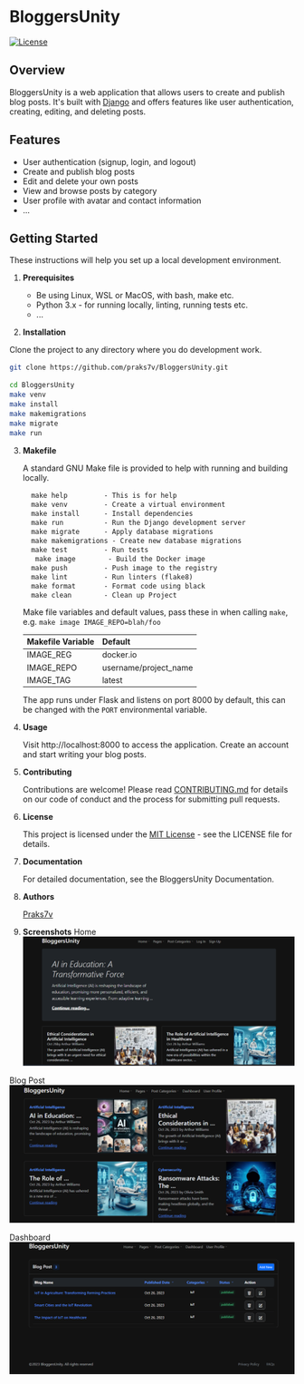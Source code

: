 # BloggersUnity

[![License](https://img.shields.io/badge/License-MIT-blue.svg)](LICENSE)

## Overview

BloggersUnity is a web application that allows users to create and publish blog posts. It's built with [Django](https://www.djangoproject.com/) 
and offers features like user authentication, creating, editing, and deleting posts.

## Features

- User authentication (signup, login, and logout)
- Create and publish blog posts
- Edit and delete your own posts
- View and browse posts by category
- User profile with avatar and contact information
- ...


## Getting Started

These instructions will help you set up a local development environment.

1. **Prerequisites**
   - Be using Linux, WSL or MacOS, with bash, make etc.
   - Python 3.x - for running locally, linting, running tests etc.
   - ...

2. **Installation**

  Clone the project to any directory where you do development work.
  
   ```bash
   git clone https://github.com/praks7v/BloggersUnity.git
   ```
   ```bash
   cd BloggersUnity
   make venv
   make install
   make makemigrations
   make migrate
   make run
   ```
3. **Makefile**

   A standard GNU Make file is provided to help with running and building locally.
   ```
     make help         - This is for help
     make venv         - Create a virtual environment
     make install      - Install dependencies
     make run          - Run the Django development server
     make migrate      - Apply database migrations
     make makemigrations - Create new database migrations
     make test         - Run tests
	  make image        - Build the Docker image
     make push         - Push image to the registry
     make lint         - Run linters (flake8)
     make format       - Format code using black
     make clean        - Clean up Project
   ```
   Make file variables and default values, pass these in when calling `make`, e.g. `make image IMAGE_REPO=blah/foo`

   | Makefile Variable | Default                |
   | ----------------- | ---------------------- |
   | IMAGE_REG         | docker<span>.</span>io |
   | IMAGE_REPO        | username/project_name  |
   | IMAGE_TAG         | latest                 |


   The app runs under Flask and listens on port 8000 by default, this can be changed with the `PORT` environmental variable.

5. **Usage**

   Visit http://localhost:8000 to access the application.
   Create an account and start writing your blog posts.

4. **Contributing**

   Contributions are welcome! Please read [CONTRIBUTING.md](CONTRIBUTING.md) for details on our code of conduct and the process for submitting pull requests.

5. **License**

   This project is licensed under the [MIT License](https://choosealicense.com/licenses/mit/) - see the LICENSE file for details.

6. **Documentation**

   For detailed documentation, see the BloggersUnity Documentation.

7. **Authors**
   
   [Praks7v](https://github.com/praks7v)


9. **Screenshots**
Home
![Home Page](docs/source/_static/home_bloggersUnity.png)

Blog Post
![Blog Post](docs/source/_static/blog_posts.png)

Dashboard
![Dashboard](docs/source/_static/dashborad_bloggersunity.png)
